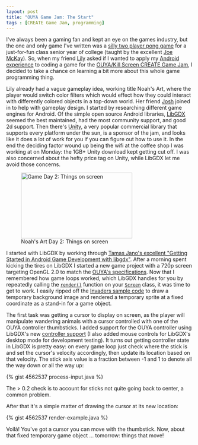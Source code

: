 ```yaml
---
layout: post
title: "OUYA Game Jam: The Start"
tags : [CREATE Game Jam, programming]
---
```


I've always been a gaming fan and kept an eye on the games industry, but the one and only game I've written was a [silly two player pong game][2] for a just-for-fun class senior year of college (taught by the excellent [Joe McKay][3]). So, when my friend [Lily][4] asked if I wanted to apply my [Android experience][5] to coding a game for the [OUYA/Kill Screen CREATE Game Jam][1], I decided to take a chance on learning a bit more about this whole game programming thing.

Lily already had a vague gameplay idea, working title Noah's Art, where the player would switch color filters which would effect how they could interact with differently colored objects in a top-down world. Her friend [Josh][6] joined in to help with gameplay design. I started by researching different game engines for Android. Of the simple open source Android libraries, [LibGDX][7] seemed the best maintained, had the most community support, and good 2d support. Then there's [Unity][8], a very popular commercial library that supports every platform under the sun, is a sponsor of the jam, and looks like it does a lot of work for you if you can figure out how to use it. In the end the deciding factor wound up being the wifi at the coffee shop I was working at on Monday: the 1GB+ Unity download kept getting cut off. I was also concerned about the hefty price tag on Unity, while LibGDX let me avoid those concerns.

[1]: http://killscreendaily.com/create/
[2]: http://alex.turnlav.net/pong/
[3]: http://www.joemckaystudio.com/
[4]: http://lilycheng.com/
[5]: http://www.yelp.com/yelpmobile
[6]: http://joshleejosh.com/
[7]: http://libgdx.badlogicgames.com/
[8]: http://unity3d.com/

<figure>
	<a href="http://alexp.files.wordpress.com/2013/01/noahs_art-20130115-114149-png.jpg"><img src="http://alexp.files.wordpress.com/2013/01/noahs_art-20130115-114149-png.jpg?w=300" alt="Game Day 2: Things on screen" width="300" height="177" class="size-medium wp-image-21" /></a>
	<figcaption>Noah's Art Day 2: Things on screen</figcaption>
</figure>

I started with LibGDX by working through [Tamas Jano's excellent "Getting Started in Android Game Development with libgdx"][9]. After a morning spent kicking the tires on LibGDX I started a new game project with a 720p screen targeting OpenGL 2.0 to match the [OUYA's specifications][10]. Now that I remembered how game loops worked, which LibGDX handles for you by repeatedly calling the [`render()`][render] function on your [`Screen`][screen] class, it was time to get to work. I easily ripped off the [Invaders sample code][background] to draw a temporary background image and rendered a temporary sprite at a fixed coordinate as a stand-in for a game object.

[render]: http://libgdx.badlogicgames.com/nightlies/docs/api/com/badlogic/gdx/Screen.html#render(float)
[screen]: http://libgdx.badlogicgames.com/nightlies/docs/api/index.html?com/badlogic/gdx/Screen.html
[background]: https://github.com/libgdx/libgdx/blob/master/demos/invaders/gdx-invaders/src/com/badlogic/gdxinvaders/RendererGL20.java#L197
[9]: http://obviam.net/index.php/getting-started-in-android-game-development-with-libgdx-create-a-working-prototype-in-a-day-tutorial-part-1/
[10]: https://devs.ouya.tv/developers/docs/setup

The first task was getting a cursor to display on screen, as the player will manipulate wandering animals with a cursor controlled with one of the OUYA controller thumbsticks. I added support for the OUYA controller using LibGDX's new [controller support][11] (I also added mouse controls for LibGDX's desktop mode for development testing). It turns out getting controller state in LibGDX is pretty easy: on every game loop just check where the stick is and set the cursor's velocity accordingly, then update its location based on that velocity. The stick axis value is a fraction between -1 and 1 to denote all the way down or all the way up:

{% gist 4562537 process-input.java %}

The > 0.2 check is to account for sticks not quite going back to center, a common problem.

[11]: http://www.badlogicgames.com/wordpress/?p=2724

After that it's a simple matter of drawing the cursor at its new location:

{% gist 4562537 render-example.java %}

Voilà! You've got a cursor you can move with the thumbstick. Now, about that fixed temporary game object ... tomorrow: things that move!
